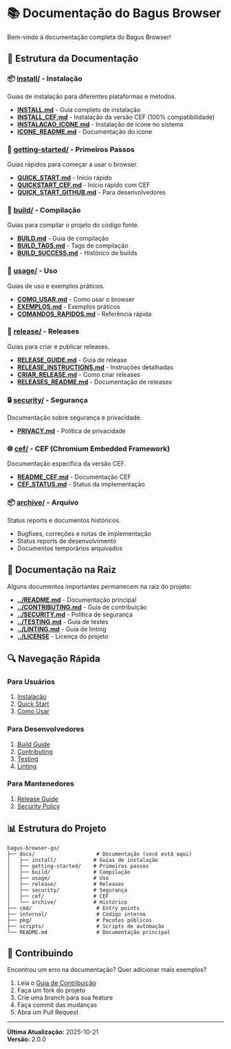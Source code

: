 # 📚 Documentação do Bagus Browser

Bem-vindo à documentação completa do Bagus Browser!

## 📁 Estrutura da Documentação

### 📦 [install/](install/) - Instalação
Guias de instalação para diferentes plataformas e métodos.

- **[INSTALL.md](install/INSTALL.md)** - Guia completo de instalação
- **[INSTALL_CEF.md](install/INSTALL_CEF.md)** - Instalação da versão CEF (100% compatibilidade)
- **[INSTALACAO_ICONE.md](install/INSTALACAO_ICONE.md)** - Instalação de ícone no sistema
- **[ICONE_README.md](install/ICONE_README.md)** - Documentação do ícone

### 🚀 [getting-started/](getting-started/) - Primeiros Passos
Guias rápidos para começar a usar o browser.

- **[QUICK_START.md](getting-started/QUICK_START.md)** - Início rápido
- **[QUICKSTART_CEF.md](getting-started/QUICKSTART_CEF.md)** - Início rápido com CEF
- **[QUICK_START_GITHUB.md](getting-started/QUICK_START_GITHUB.md)** - Para desenvolvedores

### 🔨 [build/](build/) - Compilação
Guias para compilar o projeto do código fonte.

- **[BUILD.md](build/BUILD.md)** - Guia de compilação
- **[BUILD_TAGS.md](build/BUILD_TAGS.md)** - Tags de compilação
- **[BUILD_SUCCESS.md](build/BUILD_SUCCESS.md)** - Histórico de builds

### 📖 [usage/](usage/) - Uso
Guias de uso e exemplos práticos.

- **[COMO_USAR.md](usage/COMO_USAR.md)** - Como usar o browser
- **[EXEMPLOS.md](usage/EXEMPLOS.md)** - Exemplos práticos
- **[COMANDOS_RAPIDOS.md](usage/COMANDOS_RAPIDOS.md)** - Referência rápida

### 🚢 [release/](release/) - Releases
Guias para criar e publicar releases.

- **[RELEASE_GUIDE.md](release/RELEASE_GUIDE.md)** - Guia de release
- **[RELEASE_INSTRUCTIONS.md](release/RELEASE_INSTRUCTIONS.md)** - Instruções detalhadas
- **[CRIAR_RELEASE.md](release/CRIAR_RELEASE.md)** - Como criar releases
- **[RELEASES_README.md](release/RELEASES_README.md)** - Documentação de releases

### 🔒 [security/](security/) - Segurança
Documentação sobre segurança e privacidade.

- **[PRIVACY.md](security/PRIVACY.md)** - Política de privacidade

### 🌐 [cef/](cef/) - CEF (Chromium Embedded Framework)
Documentação específica da versão CEF.

- **[README_CEF.md](cef/README_CEF.md)** - Documentação CEF
- **[CEF_STATUS.md](cef/CEF_STATUS.md)** - Status da implementação

### 📦 [archive/](archive/) - Arquivo
Status reports e documentos históricos.

- Bugfixes, correções e notas de implementação
- Status reports de desenvolvimento
- Documentos temporários arquivados

## 🔗 Documentação na Raiz

Alguns documentos importantes permanecem na raiz do projeto:

- **[../README.md](../README.md)** - Documentação principal
- **[../CONTRIBUTING.md](../CONTRIBUTING.md)** - Guia de contribuição
- **[../SECURITY.md](../SECURITY.md)** - Política de segurança
- **[../TESTING.md](../TESTING.md)** - Guia de testes
- **[../LINTING.md](../LINTING.md)** - Guia de linting
- **[../LICENSE](../LICENSE)** - Licença do projeto

## 🔍 Navegação Rápida

### Para Usuários
1. [Instalação](install/INSTALL.md)
2. [Quick Start](getting-started/QUICK_START.md)
3. [Como Usar](usage/COMO_USAR.md)

### Para Desenvolvedores
1. [Build Guide](build/BUILD.md)
2. [Contributing](../CONTRIBUTING.md)
3. [Testing](../TESTING.md)
4. [Linting](../LINTING.md)

### Para Mantenedores
1. [Release Guide](release/RELEASE_GUIDE.md)
2. [Security Policy](../SECURITY.md)

## 📊 Estrutura do Projeto

```
bagus-browser-go/
├── docs/                    # Documentação (você está aqui)
│   ├── install/            # Guias de instalação
│   ├── getting-started/    # Primeiros passos
│   ├── build/              # Compilação
│   ├── usage/              # Uso
│   ├── release/            # Releases
│   ├── security/           # Segurança
│   ├── cef/                # CEF
│   └── archive/            # Histórico
├── cmd/                     # Entry points
├── internal/                # Código interno
├── pkg/                     # Pacotes públicos
├── scripts/                 # Scripts de automação
└── README.md                # Documentação principal
```

## 🤝 Contribuindo

Encontrou um erro na documentação? Quer adicionar mais exemplos?

1. Leia o [Guia de Contribuição](../CONTRIBUTING.md)
2. Faça um fork do projeto
3. Crie uma branch para sua feature
4. Faça commit das mudanças
5. Abra um Pull Request

---

**Última Atualização:** 2025-10-21  
**Versão:** 2.0.0
